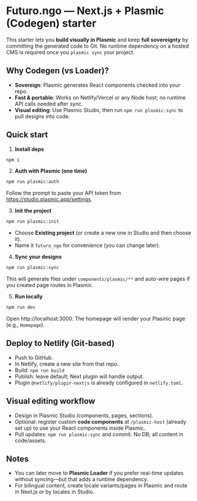 # Futuro.ngo — Next.js + Plasmic (Codegen) starter

This starter lets you **build visually in Plasmic** and keep **full sovereignty** by committing the generated code to Git.
No runtime dependency on a hosted CMS is required once you `plasmic sync` your project.

## Why Codegen (vs Loader)?
- **Sovereign**: Plasmic generates React components checked into your repo.
- **Fast & portable**: Works on Netlify/Vercel or any Node host; no runtime API calls needed after sync.
- **Visual editing**: Use Plasmic Studio, then run `npm run plasmic:sync` to pull designs into code.

## Quick start

1. **Install deps**
```bash
npm i
```

2. **Auth with Plasmic (one time)**
```bash
npm run plasmic:auth
```
Follow the prompt to paste your API token from https://studio.plasmic.app/settings.

3. **Init the project**
```bash
npm run plasmic:init
```
- Choose **Existing project** (or create a new one in Studio and then choose it).
- Name it `futuro_ngo` for convenience (you can change later).

4. **Sync your designs**
```bash
npm run plasmic:sync
```
This will generate files under `components/plasmic/**` and auto-wire pages if you created page routes in Plasmic.

5. **Run locally**
```bash
npm run dev
```
Open http://localhost:3000. The homepage will render your Plasmic page (e.g., `Homepage`).

## Deploy to Netlify (Git-based)
- Push to GitHub.
- In Netlify, create a new site from that repo.
- Build: `npm run build`
- Publish: leave default; Next plugin will handle output.
- Plugin `@netlify/plugin-nextjs` is already configured in `netlify.toml`.

## Visual editing workflow
- Design in Plasmic Studio (components, pages, sections).
- Optional: register custom **code components** at `/plasmic-host` (already set up) to use your React components inside Plasmic.
- Pull updates: `npm run plasmic:sync` and commit. No DB; all content in code/assets.

## Notes
- You can later move to **Plasmic Loader** if you prefer real-time updates without syncing—but that adds a runtime dependency.
- For bilingual content, create locale variants/pages in Plasmic and route in Next.js or by locales in Studio.
